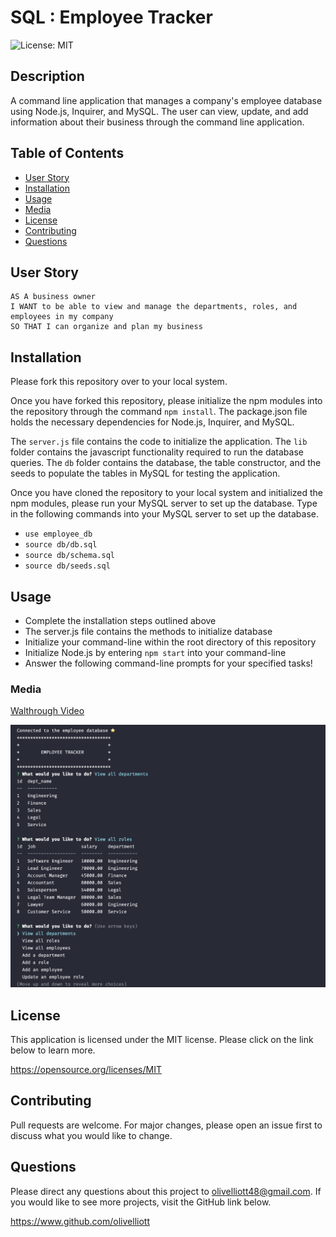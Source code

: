 # SQL : Employee Tracker
![License: MIT](https://img.shields.io/badge/License-MIT-yellow.svg)

## Description
A command line application that manages a company's employee database using Node.js, Inquirer, and MySQL. The user can view, update, and add information about their business through the command line application.

## Table of Contents
- [User Story](#user-story)
- [Installation](#installation)
- [Usage](#usage)
- [Media](#media)
- [License](#license)
- [Contributing](#contributing)
- [Questions](#questions)

## User Story

```
AS A business owner
I WANT to be able to view and manage the departments, roles, and employees in my company
SO THAT I can organize and plan my business
```

## Installation

Please fork this repository over to your local system.

Once you have forked this repository, please initialize the npm modules into the repository through the command `npm install`. The package.json file holds the necessary dependencies for Node.js, Inquirer, and MySQL.

The `server.js` file contains the code to initialize the application. The `lib` folder contains the javascript functionality required to run the database queries. The `db` folder contains the database, the table constructor, and the seeds to populate the tables in MySQL for testing the application.

Once you have cloned the repository to your local system and initialized the npm modules, please run your MySQL server to set up the database. Type in the following commands into your MySQL server to set up the database.

- `use employee_db`
- `source db/db.sql`
- `source db/schema.sql`
- `source db/seeds.sql`

## Usage

- Complete the installation steps outlined above
- The server.js file contains the methods to initialize database
- Initialize your command-line within the root directory of this repository
- Initialize Node.js by entering `npm start` into your command-line
- Answer the following command-line prompts for your specified tasks!

### Media

[Walthrough Video](https://drive.google.com/file/d/1Hgd13TaKXh2BWk7x4XDrlITAYyLCW0KE/view)

![Note Page](./img/employee-tracker.png)

## License
This application is licensed under the MIT license. Please click on the link below to learn more.

https://opensource.org/licenses/MIT

## Contributing

Pull requests are welcome. For major changes, please open an issue first to discuss what you would like to change.

## Questions

Please direct any questions about this project to olivelliott48@gmail.com. If you would like to see more projects, visit the GitHub link below.

https://www.github.com/olivelliott
